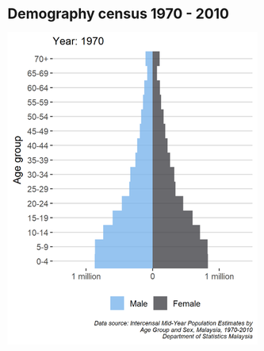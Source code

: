 Demography census 1970 - 2010
================

![](README_files/figure-gfm/unnamed-chunk-1-1.gif)<!-- -->
